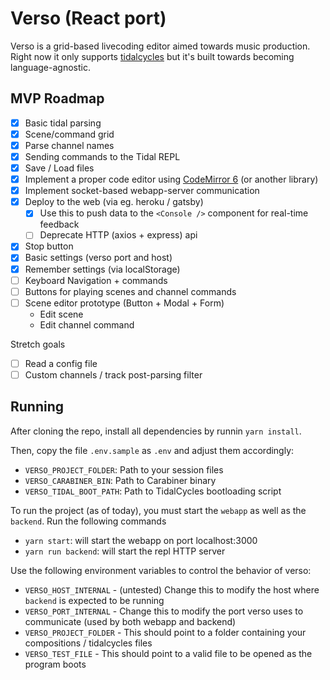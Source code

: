 # Verso (React port)

Verso is a grid-based livecoding editor aimed towards music production. Right now it only supports [tidalcycles](https://tidalcycles.org/) but it's built towards becoming language-agnostic.

## MVP Roadmap

- [x] Basic tidal parsing
- [x] Scene/command grid
- [x] Parse channel names
- [x] Sending commands to the Tidal REPL
- [x] Save / Load files
- [x] Implement a proper code editor using [CodeMirror 6](https://codemirror.net/6/) (or another library)
- [x] Implement socket-based webapp-server communication
- [x] Deploy to the web (via eg. heroku / gatsby)
  - [x] Use this to push data to the `<Console />` component for real-time feedback
  - [ ] Deprecate HTTP (axios + express) api
- [x] Stop button
- [x] Basic settings (verso port and host)
- [x] Remember settings (via localStorage)
- [ ] Keyboard Navigation + commands
- [ ] Buttons for playing scenes and channel commands
- [ ] Scene editor prototype (Button + Modal + Form)
  - Edit scene
  - Edit channel command

Stretch goals

- [ ] Read a config file
- [ ] Custom channels / track post-parsing filter

## Running

After cloning the repo, install all dependencies by runnin `yarn install`.

Then, copy the file `.env.sample` as `.env` and adjust them accordingly:

- `VERSO_PROJECT_FOLDER`: Path to your session files
- `VERSO_CARABINER_BIN`: Path to Carabiner binary
- `VERSO_TIDAL_BOOT_PATH`: Path to TidalCycles bootloading script

To run the project (as of today), you must start the `webapp` as well as the `backend`. Run the following commands

- `yarn start`: will start the webapp on port localhost:3000
- `yarn run backend`: will start the repl HTTP server

Use the following environment variables to control the behavior of verso:

- `VERSO_HOST_INTERNAL` - (untested) Change this to modify the host where `backend` is expected to be running
- `VERSO_PORT_INTERNAL` - Change this to modify the port verso uses to communicate (used by both webapp and backend)
- `VERSO_PROJECT_FOLDER` - This should point to a folder containing your compositions / tidalcycles files
- `VERSO_TEST_FILE` - This should point to a valid file to be opened as the program boots
